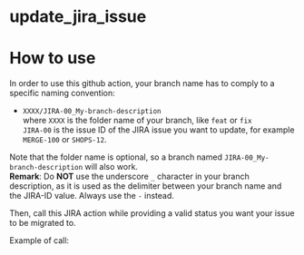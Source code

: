 # update_jira_issue
# How to use

In order to use this github action, your branch name has to comply to a specific naming convention:
- `XXXX/JIRA-00_My-branch-description`    
where `XXXX` is the folder name of your branch, like `feat` or `fix`   
`JIRA-00` is the issue ID of the JIRA issue you want to update, for example `MERGE-100` or `SHOPS-12`.

Note that the folder name is optional, so a branch named `JIRA-00_My-branch-description` will also work.   
**Remark**: Do **NOT** use the underscore `_` character in your branch description, as it is used as the delimiter between your branch name and the JIRA-ID value. Always use the `-` instead.

Then, call this JIRA action while providing a valid status you want your issue to be migrated to.

Example of call: